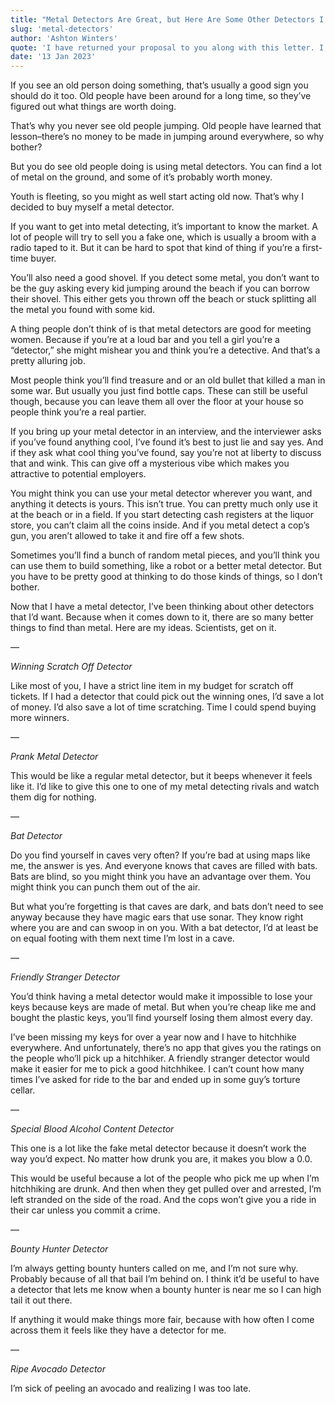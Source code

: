 ```yaml
---
title: "Metal Detectors Are Great, but Here Are Some Other Detectors I Want to See Invented"
slug: 'metal-detectors'
author: 'Ashton Winters'
quote: 'I have returned your proposal to you along with this letter. I suggest you destroy it and never show it to anyone again. These ideas are truly horrible, and I hope you do not pursue them any further.'
date: '13 Jan 2023'
---
```


If you see an old person doing something, that’s usually a good sign you should do it too. Old people have been around for a long time, so they’ve figured out what things are worth doing.

That’s why you never see old people jumping. Old people have learned that lesson–there’s no money to be made in jumping around everywhere, so why bother?

But you do see old people doing is using metal detectors. You can find a lot of metal on the ground, and some of it’s probably worth money.

Youth is fleeting, so you might as well start acting old now. That’s why I decided to buy myself a metal detector.

If you want to get into metal detecting, it’s important to know the market. A lot of people will try to sell you a fake one, which is usually a broom with a radio taped to it. But it can be hard to spot that kind of thing if you’re a first-time buyer.

You’ll also need a good shovel. If you detect some metal, you don’t want to be the guy asking every kid jumping around the beach if you can borrow their shovel. This either gets you thrown off the beach or stuck splitting all the metal you found with some kid.

A thing people don’t think of is that metal detectors are good for meeting women. Because if you’re at a loud bar and you tell a girl you’re a “detector,” she might mishear you and think you’re a detective. And that’s a pretty alluring job.

Most people think you’ll find treasure and or an old bullet that killed a man in some war. But usually you just find bottle caps. These can still be useful though, because you can leave them all over the floor at your house so people think you’re a real partier.

If you bring up your metal detector in an interview, and the interviewer asks if you’ve found anything cool, I’ve found it’s best to just lie and say yes. And if they ask what cool thing you’ve found, say you’re not at liberty to discuss that and wink. This can give off a mysterious vibe which makes you attractive to potential employers.

You might think you can use your metal detector wherever you want, and anything it detects is yours. This isn’t true. You can pretty much only use it at the beach or in a field. If you start detecting cash registers at the liquor store, you can’t claim all the coins inside. And if you metal detect a cop’s gun, you aren’t allowed to take it and fire off a few shots.

Sometimes you’ll find a bunch of random metal pieces, and you’ll think you can use them to build something, like a robot or a better metal detector. But you have to be pretty good at thinking to do those kinds of things, so I don’t bother.

Now that I have a metal detector, I’ve been thinking about other detectors that I’d want. Because when it comes down to it, there are so many better things to find than metal. Here are my ideas. Scientists, get on it.


—

*Winning Scratch Off Detector*

Like most of you, I have a strict line item in my budget for scratch off tickets. If I had a detector that could pick out the winning ones, I’d save a lot of money. I’d also save a lot of time scratching. Time I could spend buying more winners.

—

*Prank Metal Detector*

This would be like a regular metal detector, but it beeps whenever it feels like it. I’d like to give this one to one of my metal detecting rivals and watch them dig for nothing.

—

*Bat Detector*

Do you find yourself in caves very often? If you’re bad at using maps like me, the answer is yes. And everyone knows that caves are filled with bats. Bats are blind, so you might think you have an advantage over them. You might think you can punch them out of the air.

But what you’re forgetting is that caves are dark, and bats don’t need to see anyway because they have magic ears that use sonar. They know right where you are and can swoop in on you. With a bat detector, I’d at least be on equal footing with them next time I’m lost in a cave.



—

*Friendly Stranger Detector*

You’d think having a metal detector would make it impossible to lose your keys because keys are made of metal. But when you’re cheap like me and bought the plastic keys, you’ll find yourself losing them almost every day.

I’ve been missing my keys for over a year now and I have to hitchhike everywhere. And unfortunately, there’s no app that gives you the ratings on the people who’ll pick up a hitchhiker. A friendly stranger detector would make it easier for me to pick a good hitchhikee. I can’t count how many times I’ve asked for ride to the bar and ended up in some guy’s torture cellar.

—

*Special Blood Alcohol Content Detector*

This one is a lot like the fake metal detector because it doesn’t work the way you’d expect. No matter how drunk you are, it makes you blow a 0.0.

This would be useful because a lot of the people who pick me up when I’m hitchhiking are drunk. And then when they get pulled over and arrested, I’m left stranded on the side of the road. And the cops won’t give you a ride in their car unless you commit a crime.

—

*Bounty Hunter Detector*

I’m always getting bounty hunters called on me, and I’m not sure why. Probably because of all that bail I’m behind on. I think it’d be useful to have a detector that lets me know when a bounty hunter is near me so I can high tail it out there.

If anything it would make things more fair, because with how often I come across them it feels like they have a detector for me.

—

*Ripe Avocado Detector*

I’m sick of peeling an avocado and realizing I was too late.

